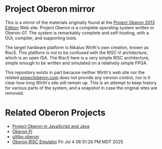# Project Oberon mirror

This is a mirror of the materials originally found at the
[Project Oberon 2013 Edition](http://people.inf.ethz.ch/wirth/ProjectOberon/index.html)
Web site. Project Oberon is a complete operating system written in Oberon-07.
The system is remarkably complete and self-hosting, with a GUI, compiler, and
supporting tools.

The target hardware platform is Nikalus Wirth's own creation, known as Risc5.
This platform is not to be confused with the RISC-V architecture, which is an
open ISA. The Risc5 here is a very simple RISC architecture, simple enough to be
written and simulated on a relatively simple FPGA.

This repository exists in part because neither Wirth's web site nor the related
[projectoberon.com](http://projectoberon.com) does not provide any version
control, nor is it clear how long Wirth's site will remain up. This is an
attempt to keep history for various parts of the system, and a snapshot in
case the original sites are removed.

# Related Oberon Projects

* [Project Oberon in JavaScript and Java](https://schierlm.github.io/OberonEmulator/)
* [Oberon Pi](http://pascal.hansotten.com/niklaus-wirth/project-oberon/oberon-pi/)
* [ultibo oberon](https://github.com/MGreim/ultiboberon)
* [Oberon RISC Emulator](https://github.com/pdewacht/oberon-risc-emu)
Fri Jul  4 06:51:26 PM MDT 2025
